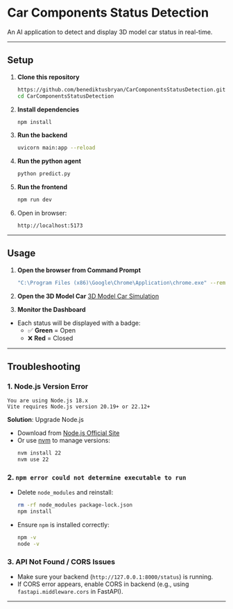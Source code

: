 # Car Components Status Detection

An AI application to detect and display 3D model car status in real-time.

---

## Setup

1. **Clone this repository**
   ```bash
   https://github.com/benediktusbryan/CarComponentsStatusDetection.git
   cd CarComponentsStatusDetection
   ```

2. **Install dependencies**
   ```bash
   npm install
   ```

3. **Run the backend**
   ```bash
   uvicorn main:app --reload
   ```

4. **Run the python agent**
   ```bash
   python predict.py
   ```

5. **Run the frontend**
   ```bash
   npm run dev
   ```

6. Open in browser:  
   ```
   http://localhost:5173
   ```

---

## Usage

1. **Open the browser from Command Prompt**
   ```bash
   "C:\Program Files (x86)\Google\Chrome\Application\chrome.exe" --remote-debugging-port=9222 --user-data-dir="C:/ChromeDebug"
   ```

2. **Open the 3D Model Car**
   [3D Model Car Simulation](https://euphonious-concha-ab5c5d.netlify.app/)
   
3. **Monitor the Dashboard**
- Each status will be displayed with a badge:
  - ✅ **Green** = Open
  - ❌ **Red** = Closed

---

## Troubleshooting

### 1. Node.js Version Error
```
You are using Node.js 18.x
Vite requires Node.js version 20.19+ or 22.12+
```
 **Solution**: Upgrade Node.js  
- Download from [Node.js Official Site](https://nodejs.org/)  
- Or use [nvm](https://github.com/nvm-sh/nvm) to manage versions:
  ```bash
  nvm install 22
  nvm use 22
  ```

### 2. `npm error could not determine executable to run`
- Delete `node_modules` and reinstall:
  ```bash
  rm -rf node_modules package-lock.json
  npm install
  ```
- Ensure `npm` is installed correctly:
  ```bash
  npm -v
  node -v
  ```

### 3. API Not Found / CORS Issues
- Make sure your backend (`http://127.0.0.1:8000/status`) is running.
- If CORS error appears, enable CORS in backend (e.g., using `fastapi.middleware.cors` in FastAPI).

---
